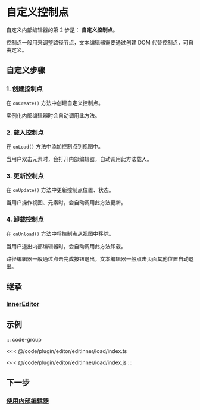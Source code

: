# 自定义控制点

自定义内部编辑器的第 2 步是： **自定义控制点**。

控制点一般用来调整路径节点，文本编辑器需要通过创建 DOM 代替控制点，可自由定义。

## 自定义步骤

### 1. 创建控制点

在 `onCreate()` 方法中创建自定义控制点。

实例化内部编辑器时会自动调用此方法。

### 2. 载入控制点

在 `onLoad()` 方法中添加控制点到视图中。

当用户双击元素时，会打开内部编辑器，自动调用此方法载入。

### 3. 更新控制点

在 `onUpdate()` 方法中更新控制点位置、状态。

当用户操作视图、元素时，会自动调用此方法更新。

### 4. 卸载控制点

在 `onUnload()` 方法中将控制点从视图中移除。

当用户退出内部编辑器时，会自动调用此方法卸载。

路径编辑器一般通过点击完成按钮退出，文本编辑器一般点击页面其他位置自动退出。

## 继承

### [InnerEditor](../InnerEditor.md)

## 示例

::: code-group

<<< @/code/plugin/editor/editInner/load/index.ts

<<< @/code/plugin/editor/editInner/load/index.js
:::

## 下一步

### [使用内部编辑器](/plugin/in/editor/editInner/use.md)

